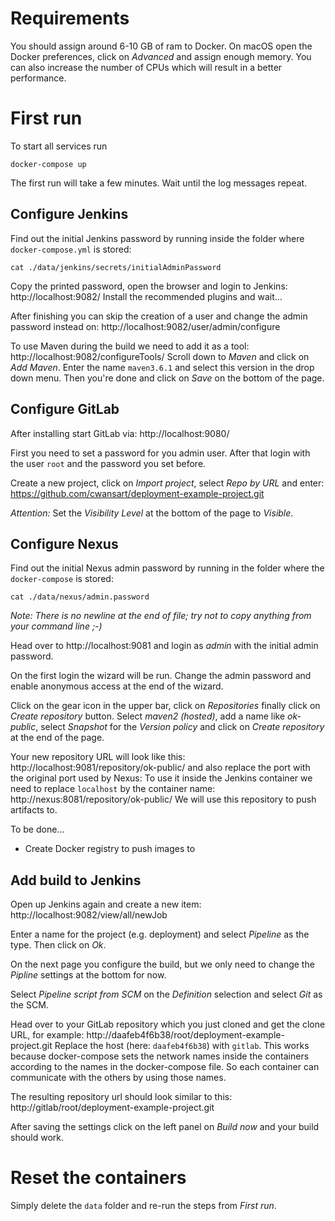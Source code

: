 # Requirements

You should assign around 6-10 GB of ram to Docker. On macOS open the Docker preferences, click on _Advanced_ and assign enough memory. You can also increase the number of CPUs which will result in a better performance.

# First run

To start all services run 

```
docker-compose up
```

The first run will take a few minutes. Wait until the log messages repeat.

## Configure Jenkins

Find out the initial Jenkins password by running inside the folder where `docker-compose.yml` is stored:

```
cat ./data/jenkins/secrets/initialAdminPassword
```

Copy the printed password, open the browser and login to Jenkins: http://localhost:9082/
Install the recommended plugins and wait...

After finishing you can skip the creation of a user and change the admin password instead on: http://localhost:9082/user/admin/configure

To use Maven during the build we need to add it as a tool: http://localhost:9082/configureTools/
Scroll down to _Maven_ and click on _Add Maven_. Enter the name `maven3.6.1` and select this version in the drop down menu. Then you're done and click on _Save_ on the bottom of the page.

## Configure GitLab

After installing start GitLab via: http://localhost:9080/

First you need to set a password for you admin user. After that login with the user `root` and the password you set before.

Create a new project, click on _Import project_, select _Repo by URL_ and enter: https://github.com/cwansart/deployment-example-project.git

*Attention:* Set the _Visibility Level_ at the bottom of the page to _Visible_.

## Configure Nexus

Find out the initial Nexus admin password by running in the folder where the `docker-compose` is stored:

```
cat ./data/nexus/admin.password
```
_Note: There is no newline at the end of file; try not to copy anything from your command line ;-)_

Head over to http://localhost:9081 and login as _admin_ with the initial admin password.

On the first login the wizard will be run. Change the admin password and enable anonymous access at the end of the wizard.

Click on the gear icon in the upper bar, click on _Repositories_ finally click on _Create repository_ button. Select _maven2 (hosted)_, add a name like _ok-public_, select _Snapshot_ for the _Version policy_ and click on _Create repository_ at the end of the page.

Your new repository URL will look like this: http://localhost:9081/repository/ok-public/ and also replace the port with the original port used by Nexus:
To use it inside the Jenkins container we need to replace `localhost` by the container name: http://nexus:8081/repository/ok-public/
We will use this repository to push artifacts to.

To be done...

 * Create Docker registry to push images to

## Add build to Jenkins

Open up Jenkins again and create a new item: http://localhost:9082/view/all/newJob

Enter a name for the project (e.g. deployment) and select _Pipeline_ as the type. Then click on _Ok_.

On the next page you configure the build, but we only need to change the _Pipline_ settings at the bottom for now.

Select _Pipeline script from SCM_ on the _Definition_ selection and select _Git_ as the SCM.

Head over to your GitLab repository which you just cloned and get the clone URL, for example: http://daafeb4f6b38/root/deployment-example-project.git
Replace the host (here: `daafeb4f6b38`) with `gitlab`. This works because docker-compose sets the network names inside the containers according to the names in the docker-compose file. So each container can communicate with the others by using those names.

The resulting repository url should look similar to this: http://gitlab/root/deployment-example-project.git

After saving the settings click on the left panel on _Build now_ and your build should work.

# Reset the containers

Simply delete the `data` folder and re-run the steps from _First run_.